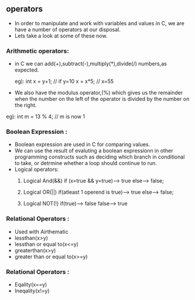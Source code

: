 ##  operators
- In order to manipulate and work with variables and values in C, we are have a number of operators at our disposal.
- Lets take a look at some of these now.

### Arithmetic operators: 
- in C we can add(+),subtract(-),multiply(*),divide(/) numbers,as expected.
  
  eg):
   int x = y+1; // if y=10
   x = x*5;     // x=55

- We also have the modulus operator,(%) which gives us the remainder when the number on the left of the operator is divided by the number on the right.
 
eg): 
 int m = 13 % 4; // m is now 1
 
### Boolean Expression :
- Boolean expression are used in  C for comparing values.
- We can use the result of evaluting a boolean expressionn in other programming constructs such as deciding which branch in conditional to take, or detrmine whether a loop should continue to run.
- Logical operators:
   1) Logical And(&&)
       if (x=true && y=true)--> true
       else--> false;
   2) Logical OR(||) 
       if(atleast 1 operend is true)--> true
	   else--> false;
	   
  3) Logical NOT(!)
      if(true)--> false
	  false--> true
	  
### Relational Operators :
- Used with Airthematic
- lessthan(x>y)
- lessthan or equal to(x<=y)
- greaterthan(x>y)
- greater than or equal to(x>=y)
### Relational Operators :
 - Eqality(x==y)
 - Ineqality(x!=y)